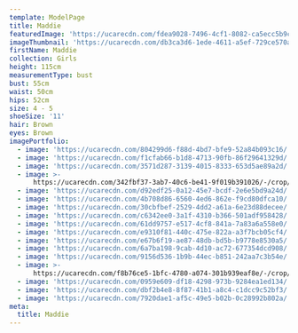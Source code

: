 ```yaml
---
template: ModelPage
title: Maddie
featuredImage: 'https://ucarecdn.com/fdea9028-7496-4cf1-8082-ca5ecc5b9caf/'
imageThumbnail: 'https://ucarecdn.com/db3ca3d6-1ede-4611-a5ef-729ce570a06e/'
firstName: Maddie
collection: Girls
height: 115cm
measurementType: bust
bust: 55cm
waist: 50cm
hips: 52cm
size: 4 - 5
shoeSize: '11'
hair: Brown
eyes: Brown
imagePortfolio:
  - image: 'https://ucarecdn.com/804299d6-f88d-4bd7-bfe9-52a84b093c16/'
  - image: 'https://ucarecdn.com/f1cfab66-b1d8-4713-90fb-86f29641329d/'
  - image: 'https://ucarecdn.com/3571d287-3139-4015-8333-653d5ae89a2d/'
  - image: >-
      https://ucarecdn.com/342fbf37-3ab7-40c6-be41-9f019b391026/-/crop/704x740/0,0/-/preview/
  - image: 'https://ucarecdn.com/d92edf25-0a12-45e7-bcdf-2e6e5bd9a24d/'
  - image: 'https://ucarecdn.com/4b708d86-6560-4ed6-862e-f9cd80dfca10/'
  - image: 'https://ucarecdn.com/30cbfbef-2529-4dd2-a61a-6e23d88decee/'
  - image: 'https://ucarecdn.com/c6342ee0-3a1f-4310-b366-501adf958428/'
  - image: 'https://ucarecdn.com/61dd9757-e517-4cf8-841a-7a83a6a558e0/'
  - image: 'https://ucarecdn.com/e9310f81-440c-475e-822a-a3f7bcb05cf4/'
  - image: 'https://ucarecdn.com/e67b6f19-ae87-48db-bd5b-b9778e8530a5/'
  - image: 'https://ucarecdn.com/6a7ba198-9cab-4d10-ac72-677354dcd908/'
  - image: 'https://ucarecdn.com/9156d536-1b9b-44ec-b851-242aa7c3b54e/'
  - image: >-
      https://ucarecdn.com/f8b76ce5-1bfc-4780-a074-301b939eaf8e/-/crop/416x671/0,8/-/preview/
  - image: 'https://ucarecdn.com/0959e609-df18-4298-973b-9284ea1ed134/'
  - image: 'https://ucarecdn.com/dbf2b4e8-8f87-41b1-a8c4-c1dcc9c52bf3/'
  - image: 'https://ucarecdn.com/7920dae1-af5c-49e5-b02b-0c28992b802a/'
meta:
  title: Maddie
---
```


